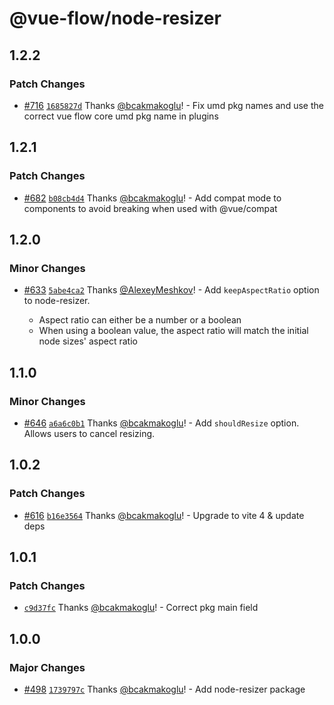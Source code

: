 # @vue-flow/node-resizer

## 1.2.2

### Patch Changes

- [#716](https://github.com/bcakmakoglu/vue-flow/pull/716) [`1685827d`](https://github.com/bcakmakoglu/vue-flow/commit/1685827d0ea1dc9864f95a1b3a54fbc43a296e5d) Thanks [@bcakmakoglu](https://github.com/bcakmakoglu)! - Fix umd pkg names and use the correct vue flow core umd pkg name in plugins

## 1.2.1

### Patch Changes

- [#682](https://github.com/bcakmakoglu/vue-flow/pull/682) [`b08cb4d4`](https://github.com/bcakmakoglu/vue-flow/commit/b08cb4d45904c229d9ecda5e3cb477cbb7a6acaf) Thanks [@bcakmakoglu](https://github.com/bcakmakoglu)! - Add compat mode to components to avoid breaking when used with @vue/compat

## 1.2.0

### Minor Changes

- [#633](https://github.com/bcakmakoglu/vue-flow/pull/633) [`5abe4ca2`](https://github.com/bcakmakoglu/vue-flow/commit/5abe4ca2e5ab7a16f8a650edcaa959e0a710de11) Thanks [@AlexeyMeshkov](https://github.com/AlexeyMeshkov)! - Add `keepAspectRatio` option to node-resizer.

  - Aspect ratio can either be a number or a boolean
  - When using a boolean value, the aspect ratio will match the initial node sizes' aspect ratio

## 1.1.0

### Minor Changes

- [#646](https://github.com/bcakmakoglu/vue-flow/pull/646) [`a6a6c0b1`](https://github.com/bcakmakoglu/vue-flow/commit/a6a6c0b1afef357e163ddc9b2d44bece76dc1c41) Thanks [@bcakmakoglu](https://github.com/bcakmakoglu)! - Add `shouldResize` option. Allows users to cancel resizing.

## 1.0.2

### Patch Changes

- [#616](https://github.com/bcakmakoglu/vue-flow/pull/616) [`b16e3564`](https://github.com/bcakmakoglu/vue-flow/commit/b16e3564708c5429ad594156341fa3e95f84d3b2) Thanks [@bcakmakoglu](https://github.com/bcakmakoglu)! - Upgrade to vite 4 & update deps

## 1.0.1

### Patch Changes

- [`c9d37fc`](https://github.com/bcakmakoglu/vue-flow/commit/c9d37fcad85e6f7643d3905d34a2d2c6566b3977) Thanks [@bcakmakoglu](https://github.com/bcakmakoglu)! - Correct pkg main field

## 1.0.0

### Major Changes

- [#498](https://github.com/bcakmakoglu/vue-flow/pull/498) [`1739797c`](https://github.com/bcakmakoglu/vue-flow/commit/1739797cfebca2d0f9a5d6864dc75c2e1f6ee722) Thanks [@bcakmakoglu](https://github.com/bcakmakoglu)! - Add node-resizer package
